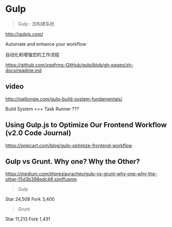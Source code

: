 # Gulp  

> Gulp : 流构建系统  

http://gulpjs.com/

Automate and enhance your workflow  

自动化和增强您的工作流程  

https://github.com/xgqfrms-GitHub/gulp/blob/gh-pages/zh-docs/readme.md



## video  
http://joellongie.com/gulp-build-system-fundamentals/  

Build System === Task Runner ???



## Using Gulp.js to Optimize Our Frontend Workflow (v2.0 Code Journal)  
https://snipcart.com/blog/gulp-optimize-frontend-workflow  

## Gulp vs Grunt. Why one? Why the Other?

https://medium.com/@preslavrachev/gulp-vs-grunt-why-one-why-the-other-f5d3b398edc4#.simffupnm  



> Gulp  

Star 24,508
Fork 3,400

> Grunt  

Star 11,213
Fork 1,431






